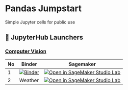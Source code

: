 # Pandas Jumpstart
Simple Jupyter cells for public use<br>

## :notebook: JupyterHub Launchers

### [Computer Vision](computer-vision/)

| No | Binder | Sagemaker |
|----|-------|--------------------|
|   1|[![Binder](https://mybinder.org/badge_logo.svg)](https://mybinder.org/v2/gh/qvoice2000/my-pandas/HEAD) | [![Open in SageMaker Studio Lab](https://studiolab.sagemaker.aws/studiolab.svg)](https://studiolab.sagemaker.aws/import/github//qvoice2000/my-pandas/blob/main/basics.ipynb) |
|   2| Weather  | [![Open in SageMaker Studio Lab](https://studiolab.sagemaker.aws/studiolab.svg)](https://studiolab.sagemaker.aws/import/github/aws/studio-lab-examples/blob/main/computer-vision/weather-data/weather-image-classification-pytorch.ipynb) |
